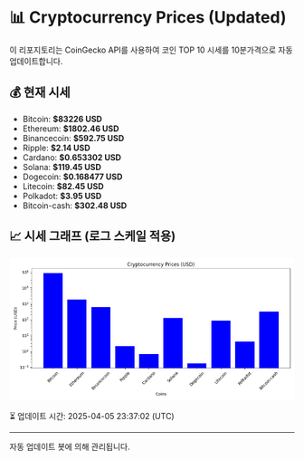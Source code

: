 
# 📊 Cryptocurrency Prices (Updated)

이 리포지토리는 CoinGecko API를 사용하여 코인 TOP 10 시세를 10분가격으로 자동 업데이트합니다.

## 💰 현재 시세
- Bitcoin: **$83226 USD**
- Ethereum: **$1802.46 USD**
- Binancecoin: **$592.75 USD**
- Ripple: **$2.14 USD**
- Cardano: **$0.653302 USD**
- Solana: **$119.45 USD**
- Dogecoin: **$0.168477 USD**
- Litecoin: **$82.45 USD**
- Polkadot: **$3.95 USD**
- Bitcoin-cash: **$302.48 USD**

## 📈 시세 그래프 (로그 스케일 적용)
![Crypto Prices](crypto_prices.png)

⏳ 업데이트 시간: 2025-04-05 23:37:02 (UTC)

---
자동 업데이트 봇에 의해 관리됩니다.
